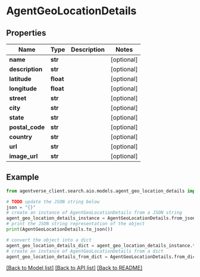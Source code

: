 # AgentGeoLocationDetails


## Properties

Name | Type | Description | Notes
------------ | ------------- | ------------- | -------------
**name** | **str** |  | [optional] 
**description** | **str** |  | [optional] 
**latitude** | **float** |  | [optional] 
**longitude** | **float** |  | [optional] 
**street** | **str** |  | [optional] 
**city** | **str** |  | [optional] 
**state** | **str** |  | [optional] 
**postal_code** | **str** |  | [optional] 
**country** | **str** |  | [optional] 
**url** | **str** |  | [optional] 
**image_url** | **str** |  | [optional] 

## Example

```python
from agentverse_client.search.aio.models.agent_geo_location_details import AgentGeoLocationDetails

# TODO update the JSON string below
json = "{}"
# create an instance of AgentGeoLocationDetails from a JSON string
agent_geo_location_details_instance = AgentGeoLocationDetails.from_json(json)
# print the JSON string representation of the object
print(AgentGeoLocationDetails.to_json())

# convert the object into a dict
agent_geo_location_details_dict = agent_geo_location_details_instance.to_dict()
# create an instance of AgentGeoLocationDetails from a dict
agent_geo_location_details_from_dict = AgentGeoLocationDetails.from_dict(agent_geo_location_details_dict)
```
[[Back to Model list]](../README.md#documentation-for-models) [[Back to API list]](../README.md#documentation-for-api-endpoints) [[Back to README]](../README.md)


